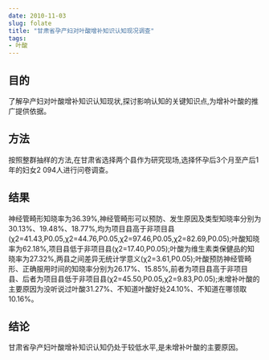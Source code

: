 ```yaml
---
date: 2010-11-03
slug: folate
title: "甘肃省孕产妇对叶酸增补知识认知现况调查"
tags:
- 叶酸
---
```


## 目的
了解孕产妇对叶酸增补知识认知现状,探讨影响认知的关键知识点,为增补叶酸的推广提供依据。
## 方法
按照整群抽样的方法,在甘肃省选择两个县作为研究现场,选择怀孕后3个月至产后1年的妇女2 094人进行问卷调查。
## 结果 
神经管畸形知晓率为36.39%,神经管畸形可以预防、发生原因及类型知晓率分别为30.13%、19.48%、18.77%,均为项目县高于非项目县(χ2=41.43,P0.05,χ2=44.76,P0.05,χ2=97.46,P0.05,χ2=82.69,P0.05);叶酸知晓率为62.18%,项目县低于非项目县(χ2=17.40,P0.05);叶酸为维生素类保健品的知晓率为27.32%,两县之间差异无统计学意义(χ2=3.61,P0.05);叶酸预防神经管畸形、正确服用时间的知晓率分别为26.17%、15.85%,前者为项目县高于非项目县、后者为项目县低于非项目县(χ2=45.50,P0.05,χ2=9.83,P0.05);未增补叶酸的主要原因为没听说过叶酸31.27%、不知道叶酸好处24.10%、不知道在哪领取10.16%。
## 结论
甘肃省孕产妇叶酸增补知识认知仍处于较低水平,是未增补叶酸的主要原因。